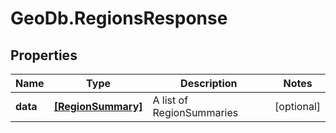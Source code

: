 # GeoDb.RegionsResponse

## Properties
Name | Type | Description | Notes
------------ | ------------- | ------------- | -------------
**data** | [**[RegionSummary]**](RegionSummary.md) | A list of RegionSummaries | [optional] 


